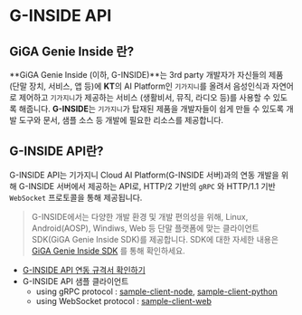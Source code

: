 # G-INSIDE API



## GiGA Genie Inside 란?

**GiGA Genie Inside (이하, G-INSIDE)**는 3rd party 개발자가 자신들의 제품 (단말 장치, 서비스, 앱 등)에 **KT**의 AI Platform인 `기가지니`를 올려서 음성인식과 자연어로 제어하고 `기가지니`가 제공하는 서비스 (생활비서, 뮤직, 라디오 등)를 사용할 수 있도록 해줍니다. **G-INSIDE**는 `기가지니`가 탑재된 제품을 개발자들이 쉽게 만들 수 있도록 개발 도구와 문서, 샘플 소스 등 개발에 필요한 리소스를 제공합니다.



## G-INSIDE API란?

G-INSIDE API는 기가지니 Cloud AI Platform(G-INSIDE 서버)과의 연동 개발을 위해 G-INSIDE 서버에서 제공하는 API로, HTTP/2 기반의 `gRPC` 와 HTTP/1.1 기반 `WebSocket` 프로토콜을 통해 제공됩니다. 

> G-INSIDE에서는 다양한 개발 환경 및 개발 편의성을 위해, Linux, Android(AOSP), Windiws, Web 등 단말 플랫폼에 맞는 클라이언트 SDK(GiGA Genie Inside SDK)를 제공합니다. SDK에 대한 자세한 내용은 [GiGA Genie Inside SDK](https://github.com/gigagenie/ginside-sdk) 를 통해 확인하세요.
>



- [G-INSIDE API 연동 규격서 확인하기](https://github.com/gigagenie/ginside-api/wiki)
- G-INSIDE API 샘플 클라이언트 
  - using gRPC protocol : [sample-client-node](https://github.com/gigagenie/sample-client-node), [sample-client-python](https://github.com/gigagenie/sample-client-python)    
  - using WebSocket protocol : [sample-client-web](https://github.com/gigagenie/sample-client-web)  





